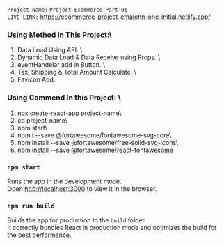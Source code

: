 `Project Name:` `Project Ecommerce Part-01` \
`LIVE LINK:` https://ecommerce-project-emajohn-one-initial.netlify.app/


### Using Method In This Project:\
01.  Data Load Using API. \
02.  Dynamic Data Load & Data Receive using Props. \
03.  eventHandelar add in Button. \
04.  Tax, Shipping & Total Amount Calculate. \
05.  Favicon Add.  


### Using Commend In this Project: \
01.  npx create-react-app project-name\
02.  cd project-name\
03.  npm start\
04.  npm i --save @fortawesome/fontawesome-svg-core\
05.  npm install --save @fortawesome/free-solid-svg-icons\
06.  npm install --save @fortawesome/react-fontawesome       


### `npm start`

Runs the app in the development mode.\
Open [http://localhost:3000](http://localhost:3000) to view it in the browser.


### `npm run build`

Builds the app for production to the `build` folder.\
It correctly bundles React in production mode and optimizes the build for the best performance.


